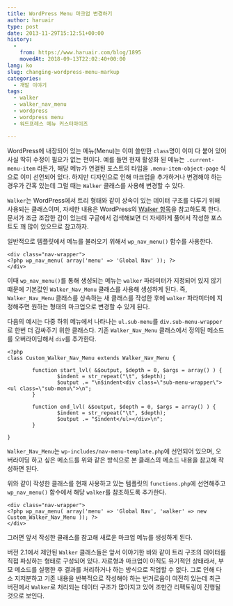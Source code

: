 ```yaml
---
title: WordPress Menu 마크업 변경하기
author: haruair
type: post
date: 2013-11-29T15:12:51+00:00
history:
  - 
    from: https://www.haruair.com/blog/1895
    movedAt: 2018-09-13T22:02:40+00:00
lang: ko
slug: changing-wordpress-menu-markup
categories:
  - 개발 이야기
tags:
  - walker
  - walker_nav_menu
  - wordpress
  - wordpress menu
  - 워드프레스 메뉴 커스터마이즈

---
```

WordPress에 내장되어 있는 메뉴(Menu)는 이미 쓸만한 `class`명이 이미 다 붙어 있어 사실 딱히 수정이 필요가 없는 편이다. 예를 들면 현재 활성화 된 메뉴는 `.current-menu-item` 라든가, 해당 메뉴가 연결된 포스트의 타입을 `.menu-item-object-page` 식으로 이미 선언되어 있다. 하지만 디자인으로 인해 마크업을 추가하거나 변경해야 하는 경우가 간혹 있는데 그럴 때는 `Walker` 클래스를 사용해 변경할 수 있다.

`Walker`는 WordPress에서 트리 형태와 같이 상속이 있는 데이터 구조를 다루기 위해 사용되는 클래스이며, 자세한 내용은 WordPress의 [Walker 항목][1]을 참고하도록 한다. 문서가 조금 조잡한 감이 있는데 구글에서 검색해보면 더 자세하게 풀어서 작성한 포스트도 꽤 많이 있으므로 참고하자.

일반적으로 템플릿에서 메뉴를 불러오기 위해서 `wp_nav_menu()` 함수를 사용한다.

    <div class="nav-wrapper">
    <?php wp_nav_menu( array('menu' => 'Global Nav' )); ?>
    </div>
    

이때 `wp_nav_menu()`를 통해 생성되는 메뉴는 `walker` 파라미터가 지정되어 있지 않기 떄문에 기본값인 `Walker_Nav_Menu` 클래스를 사용해 생성하게 된다. 즉, `Walker_Nav_Menu` 클래스를 상속하는 새 클래스를 작성한 후에 `walker` 파라미터에 지정해주면 원하는 형태의 마크업으로 변경할 수 있게 된다.

다음의 예시는 다중 하위 메뉴에서 나타나는 `ul.sub-menu`를 `div.sub-menu-wrapper`로 한번 더 감싸주기 위한 클래스다. 기존 `Walker_Nav_Menu` 클래스에서 정의된 메소드를 오버라이딩해서 `div`를 추가한다.

    <?php
    class Custom_Walker_Nav_Menu extends Walker_Nav_Menu {
    
            function start_lvl( &$output, $depth = 0, $args = array() ) {
                    $indent = str_repeat("\t", $depth);
                    $output .= "\n$indent<div class=\"sub-menu-wrapper\"><ul class=\"sub-menu\">\n";
            }
    
            function end_lvl( &$output, $depth = 0, $args = array() ) {
                    $indent = str_repeat("\t", $depth);
                    $output .= "$indent</ul></div>\n";
            }
    
    }
    

`Walker_Nav_Menu`는 `wp-includes/nav-menu-template.php`에 선언되어 있으며, 오버라이딩 하고 싶은 메소드를 위와 같은 방식으로 본 클래스의 메소드 내용을 참고해 작성하면 된다.

위와 같이 작성한 클래스를 현재 사용하고 있는 템플릿의 `functions.php`에 선언해주고 `wp_nav_menu()` 함수에서 해당 `walker`를 참조하도록 추가한다.

    <div class="nav-wrapper">
    <?php wp_nav_menu( array('menu' => 'Global Nav', 'walker' => new Custom_Walker_Nav_Menu )); ?>
    </div>
    

그러면 앞서 작성한 클래스를 참고해 새로운 마크업 메뉴를 생성하게 된다.

버전 2.1에서 제안된 `Walker` 클래스들은 앞서 이야기한 바와 같이 트리 구조의 데이터를 직접 파싱하는 형태로 구성되어 있다. 자료형과 마크업이 아직도 유기적인 상태라서, 부모 메소드를 실행한 후 결과를 처리하거나 하는 방식으로 작업할 수 없다. 그로 인해 다소 지저분하고 기존 내용을 반복적으로 작성해야 하는 번거로움이 여전히 있는데 최근 버전에서 `Walker`로 처리되는 데이터 구조가 많아지고 있어 조만간 리펙토링이 진행될 것으로 보인다.

 [1]: http://codex.wordpress.org/Class_Reference/Walker